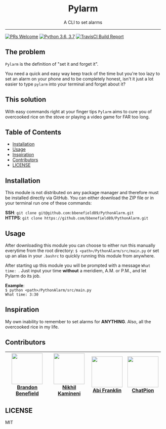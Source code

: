 <div align="center">
<h1>Pylarm</h1>

<p>A CLI to set alarms</p>
</div>

<hr />

[![PRs Welcome](https://img.shields.io/badge/PRs-welcome-brightgreen.svg?style=flat-square)](http://makeapullrequest.com)
[![Python 3.6, 3.7](https://img.shields.io/badge/Python-3.7-blue.svg?style=flat-square)](https://www.python.org/)
[![TravisCI Build Report](https://api.travis-ci.org/bbenefield89/PythonAlarm.svg?branch=master&style=flat-square)](https://travis-ci.org/bbenefield89/PythonAlarm)


## The problem
`Pylarm` is the definition of "set it and forget it".

You need a quick and easy way keep track of the time but you're too lazy to set an alarm on your phone and to be completely honest, isn't it just a lot easier to type `pylarm` into your terminal and forget about it?


## This solution
With easy commands right at your finger tips `Pylarm` aims to cure you of overcooked rice on the stove or playing a video game for FAR too long.


## Table of Contents

<!-- START doctoc generated TOC please keep comment here to allow auto update -->
<!-- DON'T EDIT THIS SECTION, INSTEAD RE-RUN doctoc TO UPDATE -->

- [Installation](#installation)
- [Usage](#usage)
- [Inspiration](#inspiration)
- [Contributors](#contributors)
- [LICENSE](#license)

<!-- END doctoc generated TOC please keep comment here to allow auto update -->


## Installation
This module is not distributed on any package manager and therefore must be installed directly via GitHub. You can either download the ZIP file or in your terminal run one of these commands:

**SSH**: `git clone git@github.com:bbenefield89/PythonAlarm.git`  
**HTTPS**: `git clone https://github.com/bbenefield89/PythonAlarm.git`


## Usage
After downloading this module you can choose to either run this manually everytime from the root directory: `$ <path>/PythonAlarm/src/main.py` or set up an alias in your `.bashrc` to quickly running this module from anywhere.

After starting up this module you will be prompted with a message `What time: `. Just input your time **without** a meridiem, A.M. or P.M., and let Pylarm do its job.

**Example**:  
`$ python <path>/PythonAlarm/src/main.py`  
`What time: 3:30`

<div style="display: none">
  **(Coming Soon)** After downloading this module simply navigate to the root directory of this module and run `python setup.py`. From now on, from any directory, you should be able to run `pylarm` to start the alarm.
</div>


## Inspiration
My own inability to remember to set alarms for **ANYTHING**. Also, all the overcooked rice in my life.

## Contributors
| [<img src="https://avatars0.githubusercontent.com/u/29239201?v=4" align="center" width=100><br><b>Brandon Benefield</b> ](https://github.com/bbenefield89) | [<img src="https://avatars3.githubusercontent.com/u/34255347?v=4" align="center" width=100><br><b>Nikhil Kamineni</b> ](https://github.com/nikhilkamineni) | [<img src="https://avatars1.githubusercontent.com/u/1397991?v=4" align="center" width=100><br><b>Abi Franklin</b> ](https://github.com/abifranklin) | [<img src="https://avatars3.githubusercontent.com/u/3697923?v=4" align="center" width=100><br><b>ChatPion</b> ](https://github.com/ChatPion) |
|------------------------------------------------------------------------------------------------------------------------------------------------------------|------------------------------------------------------------------------------------------------------------------------------------------------------------|-----------------------------------------------------------------------------------------------------------------------------------------------------|------------------------------------------------------------------------------------------------------------------------------------------------------------|

## LICENSE
MIT

